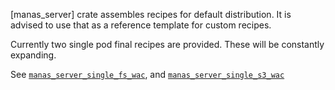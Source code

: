 [manas_server] crate assembles recipes for default distribution. It is advised to use that as a reference template for custom recipes.


Currently two single pod final recipes are provided. These will be constantly expanding.

See [`manas_server_single_fs_wac`](./recipies/single_fs_wac/), and [`manas_server_single_s3_wac`](./recipies/single_s3_wac/)
